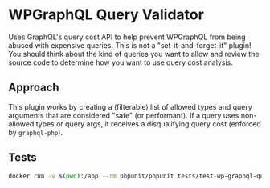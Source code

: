 # WPGraphQL Query Validator

Uses GraphQL's query cost API to help prevent WPGraphQL from being abused with
expensive queries. This is not a "set-it-and-forget-it" plugin! You should think
about the kind of queries you want to allow and review the source code to
determine how you want to use query cost analysis.

## Approach

This plugin works by creating a (filterable) list of allowed types and query arguments that
are considered "safe" (or performant). If a query uses non-allowed types or query args,
it receives a disqualifying query cost (enforced by `graphql-php`).

## Tests

```sh
docker run -v $(pwd):/app --rm phpunit/phpunit tests/test-wp-graphql-query-validator.php
```
